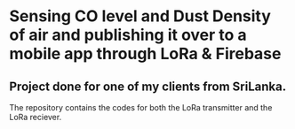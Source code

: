 # Sensing CO level and Dust Density of air and publishing it over to a mobile app through LoRa & Firebase

## Project done for one of my clients from SriLanka.

The repository contains the codes for both the LoRa transmitter and the LoRa reciever.
